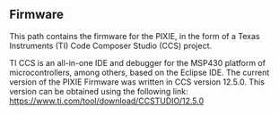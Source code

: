 ## Firmware
This path contains the firmware for the PIXIE, in the form of a Texas Instruments (TI) Code Composer Studio (CCS) project.

TI CCS is an all-in-one IDE and debugger for the MSP430 platform of microcontrollers, among others, based on the Eclipse IDE.
The current version of the PIXIE Firmware was written in CCS version 12.5.0. This version can be obtained using the following link:
https://www.ti.com/tool/download/CCSTUDIO/12.5.0

